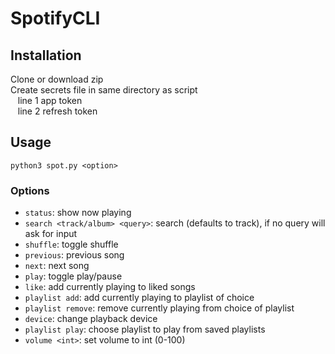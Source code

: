 # SpotifyCLI

## Installation
Clone or download zip<br/>
Create secrets file in same directory as script<br/>
&nbsp;&nbsp;&nbsp;line 1 app token<br/>
&nbsp;&nbsp;&nbsp;line 2 refresh token

## Usage
`python3 spot.py <option>`

### Options
- `status`: show now playing
- `search <track/album> <query>`: search (defaults to track), if no query will ask for input
- `shuffle`: toggle shuffle
- `previous`: previous song
- `next`: next song
- `play`: toggle play/pause
- `like`: add currently playing to liked songs
- `playlist add`: add currently playing to playlist of choice
- `playlist remove`: remove currently playing from choice of playlist
- `device`: change playback device
- `playlist play`: choose playlist to play from saved playlists
- `volume <int>`: set volume to int (0-100)
